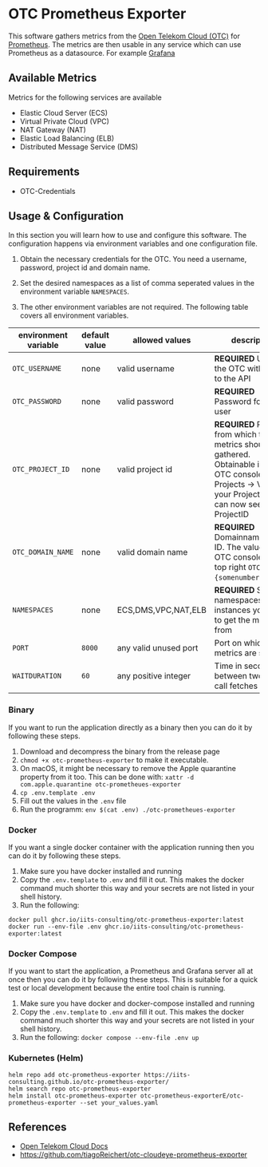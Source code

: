 # OTC Prometheus Exporter

This software gathers metrics from the [Open Telekom Cloud (OTC)](https://open-telekom-cloud.com/)
for [Prometheus](https://prometheus.io/). The metrics are then usable in any service which can use Prometheus as a
datasource. For example [Grafana](https://grafana.com/)

## Available Metrics

Metrics for the following services are available

- Elastic Cloud Server (ECS)
- Virtual Private Cloud (VPC)
- NAT Gateway (NAT)
- Elastic Load Balancing (ELB)
- Distributed Message Service (DMS)

## Requirements

- OTC-Credentials

## Usage & Configuration

In this section you will learn how to use and configure this software.
The configuration happens via environment variables and one configuration file.

1. Obtain the necessary credentials for the OTC. You need a username, password, project id and domain name.

2. Set the desired namespaces as a list of comma seperated values in the environment variable `NAMESPACES`.

3. The other environment variables are not required. The following table covers all environment variables.

| environment variable | default value | allowed values        | description                                                                                                                                                         |
|----------------------|---------------|-----------------------|---------------------------------------------------------------------------------------------------------------------------------------------------------------------|
| `OTC_USERNAME`       | none          | valid username        | **REQUIRED** User in the OTC with access to the API                                                                                                                 |
| `OTC_PASSWORD`       | none          | valid password        | **REQUIRED** Password for the user                                                                                                                                  |
| `OTC_PROJECT_ID`     | none          | valid project id      | **REQUIRED** Project from which the metrics should be gathered. Obtainable in the OTC console IAM -> Projects -> View your Project -> You can now see the ProjectID |
| `OTC_DOMAIN_NAME`    | none          | valid domain name     | **REQUIRED** Domainname/Tenant ID. The value in the OTC console on the top right `OTC-EU-DE-{somenumberhere}`.                                                      |
| `NAMESPACES`         | none          | ECS,DMS,VPC,NAT,ELB   | **REQUIRED** Specific namespaces for instances you want to get the metrics from                                                                                     |
| `PORT`               | `8000`        | any valid unused port | Port on which metrics are served                                                                                                                                    |
| `WAITDURATION`       | `60`          | any positive integer  | Time in seconds between two API call fetches                                                                                                                        |

### Binary

If you want to run the application directly as a binary then you can do it by following these steps.


1. Download and decompress the binary from the release page
2. `chmod +x otc-prometheus-exporter` to make it executable.
3. On macOS, it might be necessary to remove the Apple quarantine property from it too.
   This can be done with: `xattr -d com.apple.quarantine otc-prometheues-exporter`
4. `cp .env.template .env`
5. Fill out the values in the `.env` file
6. Run the programm: `env $(cat .env) ./otc-prometheues-exporter`

### Docker

If you want a single docker container with the application running then you can do it by following these steps.

1. Make sure you have docker installed and running
2. Copy the `.env.template` to `.env` and fill it out. This makes the docker command much shorter this way and your
   secrets are not listed in your shell history.
3. Run the following:

```shell
docker pull ghcr.io/iits-consulting/otc-prometheus-exporter:latest
docker run --env-file .env ghcr.io/iits-consulting/otc-prometheus-exporter:latest
```

### Docker Compose

If you want to start the application, a Prometheus and Grafana server all at once then you can do it by following these steps.
This is suitable for a quick test or local development because the entire tool chain is running.

1. Make sure you have docker and docker-compose installed and running
2. Copy the `.env.template` to `.env` and fill it out. This makes the docker command much shorter this way and your
   secrets are not listed in your shell history.
3. Run the following: `docker compose --env-file .env up`

### Kubernetes (Helm)

```shell
helm repo add otc-prometheus-exporter https://iits-consulting.github.io/otc-prometheus-exporter/
helm search repo otc-prometheus-exporter
helm install otc-prometheus-exporter otc-prometheus-exporterE/otc-prometheus-exporter --set your_values.yaml
```

## References

- [Open Telekom Cloud Docs](https://docs.otc.t-systems.com/)
- https://github.com/tiagoReichert/otc-cloudeye-prometheus-exporter
